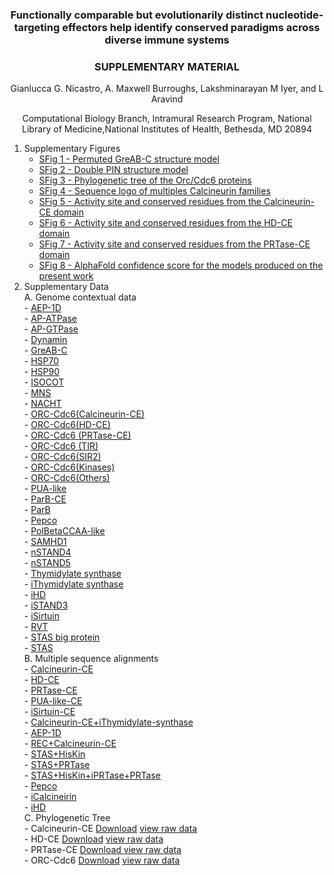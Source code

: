 <h3 style="text-align: center;">Functionally comparable but evolutionarily distinct nucleotide-targeting effectors help identify conserved paradigms across diverse immune systems</h3>
<h3 style="text-align: center;">SUPPLEMENTARY MATERIAL</h3>
<p style="text-align: center;">Gianlucca G. Nicastro, A. Maxwell Burroughs, Lakshminarayan M Iyer, and L Aravind</p> 
<p style="text-align: center;">Computational Biology Branch, Intramural Research Program, National Library of Medicine,National Institutes of Health, Bethesda, MD 20894</p> 


1. Supplementary Figures  
	 - [SFig 1 - Permuted GreAB-C structure model](./supp_images_jpeg/sup1.html)
	 - [SFig 2 - Double PIN structure model](./supp_images_jpeg/sup2.html)
	 - [SFig 3 - Phylogenetic tree of the Orc/Cdc6 proteins](./supp_images_jpeg/sup3.html)
	 - [SFig 4 - Sequence logo of multiples Calcineurin families](./supp_images_jpeg/sup4.html)
	 - [SFig 5 - Activity site and conserved residues from the Calcineurin-CE domain](./supp_images_jpeg/sup5.html)
	 - [SFig 6 - Activity site and conserved residues from the HD-CE domain](./supp_images_jpeg/sup6.html)
	 - [SFig 7 - Activity site and conserved residues from the PRTase-CE domain](./supp_images_jpeg/sup7.html)
	 - [SFig 8 - AlphaFold confidence score for the models produced on the present work](./supp_images_jpeg/sup8.html)
2. Supplementary Data  
	A. Genome contextual data  
		- [AEP-1D](./operons/AEP1D.html)  
 		- [AP-ATPase](./operons/AP-ATPase.html)  
 		- [AP-GTPase](./operons/AP-GTPase.html)  
 		- [Dynamin](./operons/dynamin.html)  
 		- [GreAB-C](./operons/GreAB-C.html)  
 		- [HSP70](./operons/HSP70.html)  
 		- [HSP90](./operons/HSP90.html)  
 		- [ISOCOT](./operons/ISOCOT.html)  
 		- [MNS](./operons/MNS.html)  
 		- [NACHT](./operons/NACHT.html)  
 		- [ORC-Cdc6(Calcineurin-CE)](./operons/orc_calcineurin.html)  
 		- [ORC-Cdc6(HD-CE)](./operons/orc_hd.html)  
 		- [ORC-Cdc6 (PRTase-CE)](./operons/orc_prtase.html)  
 		- [ORC-Cdc6 (TIR)](./operons/orc_tir.html)  
 		- [ORC-Cdc6(SIR2)](./operons/orc_sir2.html)  
 		- [ORC-Cdc6(Kinases)](./operons/orc_kinase.html)  
 		- [ORC-Cdc6(Others)](./operons/orc_others.html)  
 		- [PUA-like](./operons/pua_like.html)  
 		- [ParB-CE](./operons/ParB_CE.html)  
 		- [ParB](./operons/ParB.html)  
 		- [Pepco](./operons/pepco.html)  
 		- [PolBetaCCAA-like](./operons/pol_beta.html)  
 		- [SAMHD1](./operons/samhd1.html)  
 		- [nSTAND4](./operons/nSTAND4.html)  
 		- [nSTAND5](./operons/nSTAND5.html)  
 		- [Thymidylate synthase](./operons/TS.html)  
 		- [iThymidylate synthase](./operons/iTS.html)  
 		- [iHD](./operons/iHD.html)  
 		- [iSTAND3](./operons/iSTAND3.html)  
 		- [iSirtuin](./operons/iSirtuin.html)  
 		- [RVT](./operons/rvt.html)  
 		- [STAS big protein](./operons/STAS_big.html)  
 		- [STAS](./operons/STAS.html)  
	B. Multiple sequence alignments  
		- [Calcineurin-CE](./alns/calcineurin-ce.aln.html)  
		- [HD-CE](./alns/HD-ce.html)  
		- [PRTase-CE](./alns/prtase-ce.html)  
		- [PUA-like-CE](./alns/pua-like.html)  
		- [iSirtuin-CE](./alns/isirtuinaln.html)  
		- [Calcineurin-CE+iThymidylate-synthase](./alns/calcineurin_iTS.aln.html)  
		- [AEP-1D](./alns/AEP1D.aln.html)  
		- [REC+Calcineurin-CE](./alns/rec_calcineurin.aln.html)  
		- [STAS+HisKin](./alns/stas_hisk.aln.html)  
		- [STAS+PRTase](./alns/stas_Prtase.aln.html)  
		- [STAS+HisKin+iPRTase+PRTase](./alns/stats+_hisk_iPRTase_Prtase.html)  
		- [Pepco](./alns/pepco.aln.html)  
		- [iCalcineirin](./alns/iCalcineurin.aln.html)  
		- [iHD](./alns/iHD.aln.html)  
	C. Phylogenetic Tree  
		- Calcineurin-CE [Download](./tree_files/calcineurin.newick) [view raw data](./tree_files/calcineurin_tree.html)   
		- HD-CE [Download](./tree_files/hd.newick)  [view raw data](./tree_files/hd.tree.html)  
		- PRTase-CE [Download ](./tree_files/prtase.newick)  [view raw data](./tree_files/prtase.tree.html)  
		- ORC-Cdc6 [Download](./tree_files/orc.newick)  [view raw data](./tree_files/orc.tree.html)  
